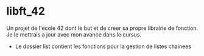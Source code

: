 # libft_42
Un projet de l'ecole 42 dont le but et de creer sa propre librairie de fonction.
Je le mettrais a jour avec mon avance dans le cursus.

- Le dossier list contient les fonctions pour la gestion de listes chainees

